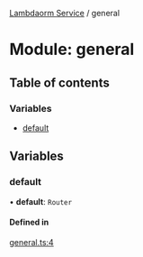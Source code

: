 [Lambdaorm Service](../README.md) / general

# Module: general

## Table of contents

### Variables

- [default](general.md#default)

## Variables

### default

• **default**: `Router`

#### Defined in

[general.ts:4](https://github.com/FlavioLionelRita/lambda-orm-svc/blob/f1d4370/src/api/routes/general.ts#L4)
